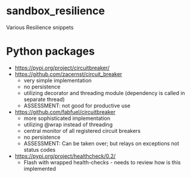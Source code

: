 # sandbox_resilience
Various Resilience snippets

# Python packages
* https://pypi.org/project/circuitbreaker/
* https://github.com/zacernst/circuit_breaker 
    * very simple implementation
    * no persistence
    * utilizing decorator and threading module (dependency is called in separate thread)
    * ASSESSMENT: not good for productive use
 * https://github.com/fabfuel/circuitbreaker
    * more sophisticated implementation
    * utilizing @wrap instead of threading
    * central monitor of all registered circuit breakers
    * no persistence 
    * ASSESSMENT: Can be taken over; but relays on exceptions not status codes
  * https://pypi.org/project/healthcheck/0.2/
    * Flash with wrapped health-checks - needs to review how is this implemented

